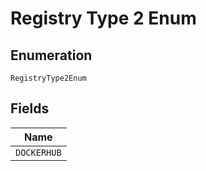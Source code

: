 
# Registry Type 2 Enum

## Enumeration

`RegistryType2Enum`

## Fields

| Name |
|  --- |
| `DOCKERHUB` |

